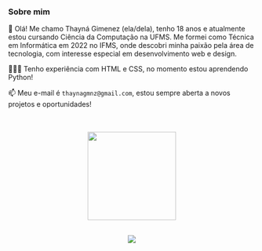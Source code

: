 ### Sobre mim

🌺 Olá! Me chamo Thayná Gimenez (ela/dela), tenho 18 anos e atualmente estou cursando Ciência da Computação na UFMS. Me formei como Técnica em Informática em 2022 no IFMS, onde descobri minha paixão pela área de tecnologia, com interesse especial em desenvolvimento web e design.

👩🏼‍💻 Tenho experiência com HTML e CSS, no momento estou aprendendo Python!

📫 Meu e-mail é `thaynagmnz@gmail.com`, estou sempre aberta a novos projetos e oportunidades!

<div align="center">

  <br/>
  <br/>
  <a href="https://github.com/thayna-gimenez">
 
  
  <img height="180em" src="https://github-readme-stats.vercel.app/api/top-langs/?username=thayna-gimenez&layout=compact&langs_count=7&theme=transparent"/>
 
  <br/>
  <br/>
  
<p><img align="center" src="https://github-readme-streak-stats.herokuapp.com/?user=thayna-gimenez&layout=compact&langs_count=7&theme=transparent" /></p>
</div>
